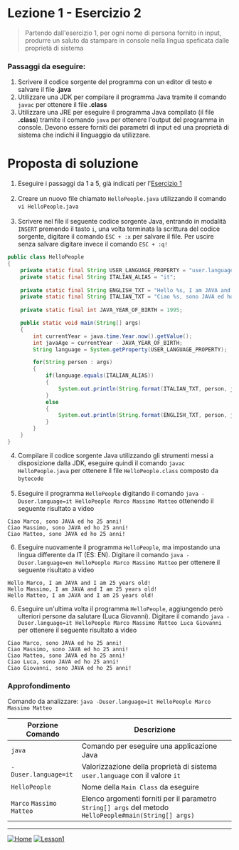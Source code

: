 # Lezione 1 - Esercizio 2

> Partendo dall'esercizio 1, per ogni nome di persona fornito in input, produrre un saluto da stampare in console nella lingua speficata dalle proprietà di sistema

### Passaggi da eseguire:
1. Scrivere il codice sorgente del programma con un editor di testo e salvare il file **.java**
2. Utilizzare una JDK per compilare il programma Java tramite il comando `javac` per ottenere il file **.class**
3. Utilizzare una JRE per eseguire il programma Java compilato (il file **.class**) tramite il comando `java` per ottenere l'output del programma in console. Devono essere forniti dei parametri di input ed una proprietà di sistema che indichi il linguaggio da utilizzare.

# Proposta di soluzione

1. Eseguire i passaggi da 1 a 5, già indicati per l'[Esercizio 1](../exercise1) <br/><br/>
2. Creare un nuovo file chiamato `HelloPeople.java` utilizzando il comando `vi HelloPeople.java` <br/><br/>
3. Scrivere nel file il seguente codice sorgente Java, entrando in modalità `INSERT` premendo il tasto `i`, una volta terminata la scrittura del codice sorgente, digitare il comando `ESC + :x` per salvare il file. Per uscire senza salvare digitare invece il comando `ESC + :q!` <br/>
```java
public class HelloPeople
{
	private static final String USER_LANGUAGE_PROPERTY = "user.language";
	private static final String ITALIAN_ALIAS = "it";
	
	private static final String ENGLISH_TXT = "Hello %s, I am JAVA and I am %d years old!";
	private static final String ITALIAN_TXT = "Ciao %s, sono JAVA ed ho %d anni!";
	
	private static final int JAVA_YEAR_OF_BIRTH = 1995;

	public static void main(String[] args)
	{
		int currentYear = java.time.Year.now().getValue();
		int javaAge = currentYear - JAVA_YEAR_OF_BIRTH;
		String language = System.getProperty(USER_LANGUAGE_PROPERTY);

		for(String person : args)
		{
			if(language.equals(ITALIAN_ALIAS))
			{
				System.out.println(String.format(ITALIAN_TXT, person, javaAge));
			}
			else
			{
				System.out.println(String.format(ENGLISH_TXT, person, javaAge));
			}
		}
	}
}
```
4. Compilare il codice sorgente Java utilizzando gli strumenti messi a disposizione dalla JDK, eseguire quindi il comando `javac HelloPeople.java` per ottenere il file `HelloPeople.class` composto da `bytecode` <br/><br/>
5. Eseguire il programma `HelloPeople` digitando il comando `java -Duser.language=it HelloPeople Marco Massimo Matteo` ottenendo il seguente risultato a video <br/>
```console
Ciao Marco, sono JAVA ed ho 25 anni!
Ciao Massimo, sono JAVA ed ho 25 anni!
Ciao Matteo, sono JAVA ed ho 25 anni!
```
6. Eseguire nuovamente il programma `HelloPeople`, ma impostando una lingua differente da IT (ES: EN). Digitare il comando `java -Duser.language=en HelloPeople Marco Massimo Matteo` per ottenere il seguente risultato a video <br/>
```console
Hello Marco, I am JAVA and I am 25 years old!
Hello Massimo, I am JAVA and I am 25 years old!
Hello Matteo, I am JAVA and I am 25 years old!
```
6. Eseguire un'ultima volta il programma `HelloPeople`, aggiungendo però ulteriori persone da salutare (Luca Giovanni). Digitare il comando `java -Duser.language=it HelloPeople Marco Massimo Matteo Luca Giovanni` per ottenere il seguente risultato a video <br/>
```console
Ciao Marco, sono JAVA ed ho 25 anni!
Ciao Massimo, sono JAVA ed ho 25 anni!
Ciao Matteo, sono JAVA ed ho 25 anni!
Ciao Luca, sono JAVA ed ho 25 anni!
Ciao Giovanni, sono JAVA ed ho 25 anni!
```

### Approfondimento

Comando da analizzare: `java -Duser.language=it HelloPeople Marco Massimo Matteo`

Porzione Comando | Descrizione
------------ | -------------
`java` | Comando per eseguire una applicazione Java
`-Duser.language=it` | Valorizzazione della proprietà di sistema `user.language` con il valore `it` 
`HelloPeople` | Nome della `Main Class` da eseguire
`Marco` `Massimo` `Matteo` | Elenco argomenti forniti per il parametro `String[] args` del metodo `HelloPeople#main(String[] args)`
  
***
[![Home][img_home]][href_home]
[![Lesson1][img_lesson]][href_lesson]

<!-- Definizione dei link per la navigazione -->
[img_home]: <http://files.softicons.com/download/toolbar-icons/soft-icons-by-lokas-software/png/48x48/0007-home.png>
[href_home]: <https://groppedev.github.io/java-getting-started/>
[img_lesson]: <http://files.softicons.com/download/toolbar-icons/ravenna-3d-icons-by-double-j-design/png/48x48/Books.png>
[href_lesson]: <../>
